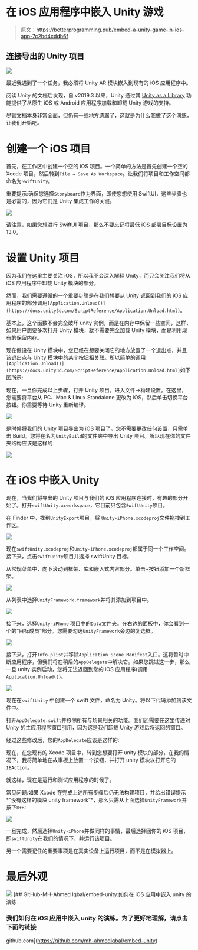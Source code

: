 # 在 iOS 应用程序中嵌入 Unity 游戏

> 原文：<https://betterprogramming.pub/embed-a-unity-game-in-ios-app-7c2bd4cddb6f>

## 连接导出的 Unity 项目

![](img/e2fd8f8adf118ea9b183ac5870ccb230.png)

最近我遇到了一个任务，我必须将 Unity AR 模块嵌入到现有的 iOS 应用程序中。

阅读 Unity 的文档后发现，自 v2019.3 以来，Unity 通过其 [Unity as a Library](https://unity.com/features/unity-as-a-library) 功能提供了从原生 iOS 或 Android 应用程序加载和卸载 Unity 游戏的支持。

尽管文档本身非常全面，但仍有一些地方遗漏了，这就是为什么我做了这个演练，让我们开始吧。

# 创建一个 iOS 项目

首先，在工作区中创建一个空的 iOS 项目。一个简单的方法是首先创建一个空的 Xcode 项目，然后转到`File → Save As Workspace`。让我们将项目和工作空间都命名为`SwiftUnity`。

重要提示:确保您选择`Storyboard`作为界面，即使您想使用 SwiftUI，这些步骤也是必需的，因为它们是 Unity 集成工作的关键。

![](img/52d5326542714077776dc80b8917eacd.png)

请注意，如果您想进行 SwiftUI 项目，那么不要忘记将最低 iOS 部署目标设置为 13.0。

# **设置 Unity 项目**

因为我们在这里主要关注 iOS，所以我不会深入解释 Unity，而只会关注我们将从 iOS 应用程序中卸载 Unity 模块的部分。

然而，我们需要遵循的一个重要步骤是在我们想要从 Unity 返回到我们的 iOS 应用程序的部分调用`[Application.Unload()](https://docs.unity3d.com/ScriptReference/Application.Unload.html)`。

基本上，这个函数不会完全破坏 unity 实例，而是在内存中保留一些空间，这样，如果用户想要多次打开 Unity 模块，就不需要完全加载 Unity 模块，而是利用现有的保留内存。

现在假设在 Unity 模块中，您已经在想要关闭它的地方放置了一个退出点，并且该退出点与 Unity 模块中的某个按钮相关联。所以简单的调用`[Application.Unload()](https://docs.unity3d.com/ScriptReference/Application.Unload.html)`如下图所示:

现在，一旦你完成以上步骤，打开 Unity 项目，进入文件→构建设置。在这里，您需要将平台从 PC、Mac & Linux Standalone 更改为 iOS，然后单击切换平台按钮。你需要等待 Unity 重新编译。

![](img/45d148bfb01ce76cf6d52032c87944fa.png)

是时候将我们的 Unity 项目导出为 iOS 项目了。您不需要更改任何设置，只需单击 Build。您将在名为`UnityBuild`的文件夹中导出 Unity 项目。所以现在你的文件夹结构应该是这样的

![](img/714abd6efa8094aef306ef47577a86ea.png)

# 在 iOS 中嵌入 Unity

现在，当我们将导出的 Unity 项目与我们的 iOS 应用程序连接时，有趣的部分开始了。打开`swiftUnity.xcworkspace`，它目前只包含`SwiftUnity`项目。

在 Finder 中，找到`UnityExport`项目，将
`Unity-iPhone.xcodeproj`文件拖拽到工作区。

![](img/6a57ef724db2b05ab5a08e3791240cbe.png)

现在`swiftUnity.xcodeproj`和`Unity-iPhone.xcodeproj`都属于同一个工作空间。接下来，点击`swiftUnity`项目并选择 swiftUnity 目标。

从常规菜单中，向下滚动到框架、库和嵌入式内容部分。单击+按钮添加一个新框架。

![](img/61f3c1ef364c3bffdf48d13ade68e09e.png)

从列表中选择`UnityFramework.framework`并将其添加到项目中。

![](img/024e73c450cf022749543fa1e80cea59.png)

接下来，选择`Unity-iPhone` 项目中的`Data`文件夹。在右边的面板中，你会看到一个的“目标成员”部分。您需要勾选`UnityFramework`旁边的复选框。

![](img/3ce4814496c7987cd459eba25ce0e197.png)

接下来，打开`Info.plist`并移除`Application Scene Manifest`入口。这将暂时中断应用程序，但我们将在稍后的`AppDelegate`中解决它。如果您跳过这一步，那么一旦 unity 实例启动，您将无法返回到您的 iOS 应用程序(调用`Application.Unload()`)。

![](img/f5046e066477a543b167159ba1c65e01.png)

现在在`swiftUnity` 中创建一个 swift 文件，命名为 Unity。将以下代码添加到该文件中。

打开`AppDelegate.swift`并移除所有与场景相关的功能。我们还需要在这里传递对 Unity 的主应用程序窗口引用，因为这是我们卸载 Unity 游戏后将返回的窗口。

经过这些修改后，您的`AppDelegate`应该是这样的:

现在，在您现有的 Xcode 项目中，转到您想要打开 unity 模块的部分，在我的情况下，我将简单地在故事板上放置一个按钮，并打开 unity 模块以打开它的`IBAction`。

就这样，现在是运行和测试应用程序的时候了。

常见问题:如果 Xcode 在完成上述所有步骤后仍无法构建项目，并给出错误提示*“没有这样的模块 unity framework”*，那么只需从上面选择`UnityFramework`并按下`⌘+B`:

![](img/ee9bf1dc592925d745e3ba554d3a80bc.png)

一旦完成，然后选择`Unity-iPhone`并做同样的事情，最后选择回你的 iOS 项目，即`swiftUnity`在我们的情况下，并运行该项目。

另一个需要记住的重要事项是在真实设备上运行项目，而不是在模拟器上。

# 最后外观

![](img/b14acc76ccc6960f50bacf4844ee9759.png)[](https://github.com/mh-ahmediqbal/embed-unity) [## GitHub-MH-Ahmed Iqbal/embed-unity:如何在 iOS 应用中嵌入 unity 的演练

### 我们如何在 iOS 应用中嵌入 unity 的演练。为了更好地理解，请点击下面的链接

github.com](https://github.com/mh-ahmediqbal/embed-unity)